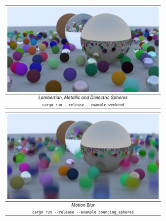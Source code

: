 | ![](examples/weekend.png)|
|:--:| 
| *Lambertian, Metallic and Dielectric Spheres* |
| `cargo run --release --example weekend` |

| ![](examples/bouncing_spheres.png)|
|:--:| 
| *Motion Blur* |
| `cargo run --release --example bouncing_spheres` |
